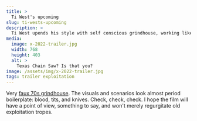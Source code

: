 ```yaml
---
title: >
  Ti West's upcoming
slug: ti-wests-upcoming
description: > 
  Ti West upends his style with self conscious grindhouse, working like he wants to play to a different audience.
media: 
  image: x-2022-trailer.jpg
  width: 768
  height: 403
  alt: >
    Texas Chain Saw? Is that you?
image: /assets/img/x-2022-trailer.jpg
tags: trailer exploitation
---
```


Very [faux 70s grindhouse](https://www.youtube.com/results?search_query=trailer+x+2022+ti+west+a24). The visuals and scenarios look almost period boilerplate: blood, tits, and knives. Check, check, check. I hope the film will have a point of view, something to say, and won't merely regurgitate old exploitation tropes.
